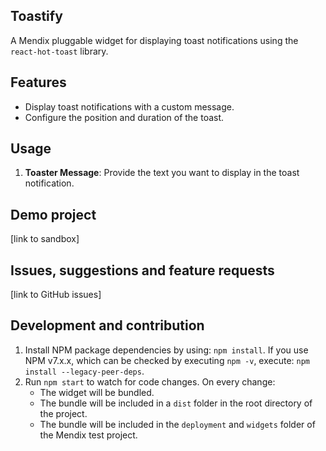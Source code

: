 ## Toastify
A Mendix pluggable widget for displaying toast notifications using the `react-hot-toast` library.

## Features
- Display toast notifications with a custom message.
- Configure the position and duration of the toast.

## Usage
1.  **Toaster Message**: Provide the text you want to display in the toast notification.

## Demo project
[link to sandbox]

## Issues, suggestions and feature requests
[link to GitHub issues]

## Development and contribution
1.  Install NPM package dependencies by using: `npm install`. If you use NPM v7.x.x, which can be checked by executing `npm -v`, execute: `npm install --legacy-peer-deps`.
2.  Run `npm start` to watch for code changes. On every change:
    - The widget will be bundled.
    - The bundle will be included in a `dist` folder in the root directory of the project.
    - The bundle will be included in the `deployment` and `widgets` folder of the Mendix test project.